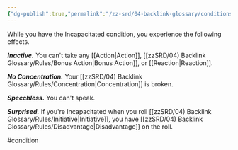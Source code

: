 ```yaml
---
{"dg-publish":true,"permalink":"/zz-srd/04-backlink-glossary/conditions/incapacitated/"}
---
```


While you have the Incapacitated condition, you experience the following effects.

***Inactive.*** You can't take any [[Action\|Action]], [[zzSRD/04) Backlink Glossary/Rules/Bonus Action\|Bonus Action]], or [[Reaction\|Reaction]].

***No Concentration.*** Your [[zzSRD/04) Backlink Glossary/Rules/Concentration\|Concentration]] is broken.

***Speechless.*** You can't speak.

***Surprised.*** If you're Incapacitated when you roll [[zzSRD/04) Backlink Glossary/Rules/Initiative\|Initiative]], you have [[zzSRD/04) Backlink Glossary/Rules/Disadvantage\|Disadvantage]] on the roll.

#condition